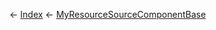 ← [Index](Api-Index) ← [MyResourceSourceComponentBase](VRage.Game.Components.MyResourceSourceComponentBase)

